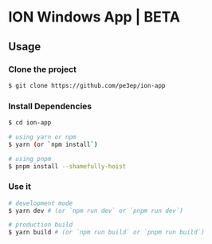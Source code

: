 # ION Windows App | BETA

## Usage

### Clone the project

```bash
$ git clone https://github.com/pe3ep/ion-app
```

### Install Dependencies

```bash
$ cd ion-app

# using yarn or npm
$ yarn (or `npm install`)

# using pnpm
$ pnpm install --shamefully-hoist
```

### Use it

```bash
# development mode
$ yarn dev # (or `npm run dev` or `pnpm run dev`)

# production build
$ yarn build # (or `npm run build` or `pnpm run build`)
```
